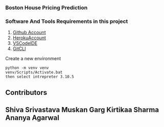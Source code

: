 ### Boston House Pricing Prediction

### Software And Tools Requirements in this project

1. [Github Account](https://github.com)
2. [HerokuAccount](https://heroku.com)
3. [VSCodeIDE](https://code.visualstudio.com/)
4. [GitCLI](https://git-scm.com/book/en/v2/Getting-Started-The-Command-Line)


Create a new environment

```
python -m venv venv
venv/Scripts/Activate.bat
then select intrepreter 3.10.5
```

Contributors
---
Shiva Srivastava
Muskan Garg
Kirtikaa Sharma
Ananya Agarwal
---
